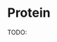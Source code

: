 # Protein

TODO:

<!-- REFERENCES -->

[^bender2021practical]: Bender, B. J., Gahbauer, S., Luttens, A., Lyu, J., Webb, C. M., Stein, R. M., ... & Shoichet, B. K. (2021). A practical guide to large-scale docking. *Nature protocols, 16*(10), 4799-4832. DOI: [10.1038/s41596-021-00597-z](https://doi.org/10.1038/s41596-021-00597-z)

